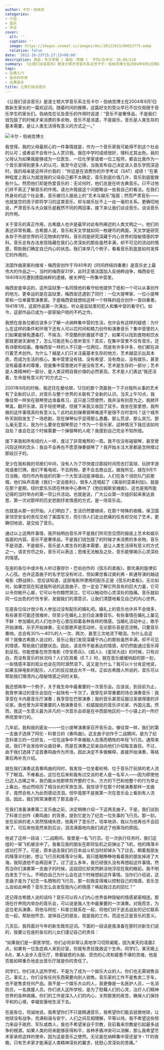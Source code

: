 ```yaml
---
author: 卡尔・伯纳克
categories:
- 介绍
- 音乐
- 评论
cover:
  alt: ''
  caption: ''
  image: https://images.soomal.cc/images/doc/20121023/00023775.webp
  relative: false
date: '2012-10-23T15:27:15+08:00'
description: 源自：东方早报 | 版权：转载 |  平均/总评分：10.00/110
summary: 《让我们谈谈音乐》是波士顿大学音乐系主任卡尔・伯纳克博士在2004年9月1日致新生家长的一篇欢迎词。随着时间的推移，这篇好文的受众早已不仅仅局限于音乐学生的家长们。伯纳克在论及音乐的作用时说道：“音乐不是奢侈品，不是我们钱包鼓了的时候才来消费的多余物，音乐不是消遣，不是娱乐，音乐是人类生存的基本需要，是让人类生活得有意义的方式之一。”
tags:
- 古典入门
- 音乐的作用
- 古典音乐
title: 让我们谈谈音乐
---
```


《让我们谈谈音乐》是波士顿大学音乐系主任卡尔・伯纳克博士在2004年9月1日致新生家长的一篇欢迎词。随着时间的推移，这篇好文的受众早已不仅仅局限于音乐学生的家长们。伯纳克在论及音乐的作用时说道：“音乐不是奢侈品，不是我们钱包鼓了的时候才来消费的多余物，音乐不是消遣，不是娱乐，音乐是人类生存的基本需要，是让人类生活得有意义的方式之一。”



![卡尔・伯纳克博士](https://images.soomal.cc/images/doc/20121023/00023775.webp)





我觉得，我的父母最担心的一件事情就是，作为一个音乐家我可能得不到这个社会的认可；或者说不会有什么人赏识我。我在中学时成绩很好，理科尤其出色。我的父母认为如果我能够成为一位医生、一位化学家或者一位工程师，都会比我作为一个音乐家得到更多人的认可。我至今还记得，当我宣布自己决定进入音乐学院深造时，我的母亲是这样评价我的：“你这是在浪费你的升学考试（SAT）成绩！”在某种程度上我认为就连我的父母自己都不太确定，音乐到底价值几许，音乐到底能做些什么。然而他们却是热爱音乐的：无论何时，他们总是在听古典音乐。只不过他们并不真正了解音乐的作用。请允许我就这个问题略谈一些我自己的看法。在我们所身处的这个社会里，音乐被归入报纸上的“艺术与娱乐”版面；然而严肃音乐――也就是您的孩子即将学习的这类音乐，却与娱乐扯不上一丝一毫的关系。更确切地说，严肃音乐与大众娱乐是截然不同的两回事，接下来让我们谈谈音乐，谈谈音乐的作用。

关于音乐的真正作用，古希腊人也许是最早对此有所阐述的人类文明之一。他们的表述非常有趣，古希腊人说，音乐和天文学就如同一枚硬币的两面，天文学是研究永存于外部世界的可见物体的学科，音乐则是研究深藏于内心世界的隐秘情感的学科。音乐总有办法发现隐藏在我们心灵深处的那些虽然丰满，却不可见的流动的情感，帮助我们确定自己内心的状态。我们来举几个例子，看看音乐到底是如何发挥它的作用的。

法国作曲家奥利维埃・梅西安创作于1940年的《时间终结四重奏》是音乐史上最伟大的作品之一。当时的梅西安31岁，此时正值法国加入反纳粹战争，梅西安在1940年6月遭到德国纳粹的逮捕，被关押在一所集中营里。

梅西安是幸运的，这所监狱里一名同情他的看守给他提供了纸和一个可以从事创作的地方。更幸运的是在监狱里，梅西安还遇到了同行：一位大提琴家、一位小提琴家和一位单簧管演奏家。于是梅西安就想给这样一个特殊的组合创作一首四重奏。1941年1月，这部作品第一次演出，听众是监狱里的犯人和集中营的看守们。如今，这部作品已成为一部家喻户晓的不朽之作。

我想在座各位都应该多少了解一点纳粹集中营的生活，也许会有这样的疑惑：为什么在这样的条件和环境下还有人可以花时间和精力创作和演奏音乐？集中营里的人们如果能够免遭毒打、不挨冻、不受酷刑折磨就不错了，如果可以找到食物和饮水那就更谢天谢地了，怎么可能还有心思听音乐？其实，在集中营里不仅有音乐，还有诗歌和绘画，像梅西安一样的人不只是一位两位，而是有许多许多，他们都在进行着艺术创作。为什么？越是人们只关注最基本生存的地方，艺术越显示出其本质，而成为生活的核心。集中营里没有钱、没有希望、没有商业、没有娱乐，甚至没有最基本的尊重，但是集中营里绝对不是没有艺术。艺术是生存的一部分；艺术是人类精神的一部分，是人类证明自我价值的必然表现。艺术是人们表达“我还活着，生命是有意义的”的方式之一。

2001年9月的时候，我还住在曼哈顿，12日的那个清晨我一下子对我所从事的艺术有了全新的认识，对音乐与整个世界的关联有了全新的认识。当天上午10点，我像往常一样坐在钢琴旁边准备练习，这只是习惯使然，我并没有刻意为之。我掀开琴盖，翻开乐谱，双手轻抚琴键，但接下来我又收回了双手。我坐在那里想，我所做的这件事情真的有意义么？此时此刻弹奏钢琴难道不是很不合时宜吗？这个城市昨天刚刚发生了一场悲剧，现在弹琴似乎显得那么愚蠢、那么荒谬、那么突兀、那么毫无意义。我为什么要坐在钢琴旁边？作为一个音乐家，这种情况下我应该如何自处？谁会在这个时候需要一个弹钢琴的人呢？我感到自己完全不知所措。

接下来我和所有纽约人一样，度过了非常难熬的一周。我不仅没有碰钢琴，甚至曾闪现这样的念头：我会不会再也不愿意弹奏钢琴了？我开始关注大家都是怎样撑过那段日子的。

至少在我和我的邻居们中间，没有人为了尽快度过那段时间而去打篮球、玩拼字游戏或者打牌。我们不看电视，不去购物，更不会去商业区。据我所见，就在9月11日当晚，纽约市内有组织的第一个大型活动是演唱会。人们在各个消防队门前歌唱，他们纵声高歌《我们一定会胜利》，很多人还唱起了《美丽的亚美利加》。就是在那个星期，纽约爱乐乐团在林肯中心奏响了《勃拉姆斯安魂曲》，这也是我所能记得的当时举办的第一项公共活动。也就是说，广大公众第一次组织起来表达哀思、第一次对那样的历史悲剧抒发情感的方式，是一场音乐会。

也就是从那一刻开始，人们明白了，生活仍然要继续，在那个特殊的夜晚，保卫国家领空安全的责任交给了美国军方，而引领人们走出悲痛的任务却交给了艺术，更确切地说，是交给了音乐。

通过以上这两件事情，我开始明白音乐并不是我们所司空见惯的报纸上艺术和娱乐版面的内容。音乐不是奢侈品，不是我们钱包鼓了的时候才来消费的多余物，音乐不是消遣，不是娱乐，音乐是人类生存的基本需要，是让人类生活得有意义的方式之一。语言穷尽之处，音乐可以表达；思维无法触及之处，音乐能够揭示心灵深处的情感。

在座的各位中或许有人听过塞缪尔・巴伯创作的《弦乐的柔板》，那优美的旋律扣人心弦。也许这首曲子的名字您没有听过，但如果您看过奥利弗・斯通导演的越战电影《野战排》，您应该知道，这部电影所使用的配乐正是《弦乐的柔板》。无论如何，如果您现在知道我所说的这首曲子，您一定会了解它所具有的巨大力量，它可以令你敞开心扉，它可以令你黯然哭泣，它可以触动你心灵深处的隐痛。音乐就如同一位出色的疗伤专家，发掘我们的潜意识，让我们清楚地看见自己的内心世界。

在座各位估计很少有人参加过没有配乐的婚礼吧。婚礼上的音乐也许并不会很多，有些甚至可能还很难听，但至少在婚礼上总归会演奏音乐。有些事情在婚礼上屡见不鲜：参加婚礼的人们也许在心里压抑着各种各样的情感。当婚礼活动中止，歌手开始演唱，乐手开始弹奏，无论那歌声是否动听，无论那乐音是否流畅，只要音乐奏响，总会有30%～40%的人一次、两次、甚至三次地流下眼泪。为什么会这样？就像古希腊人说过的，音乐让我们发现深藏于内心的那些虽然丰满，却不可见的情感，帮助我们调整状态。因此，语言所不能表达的情感，却仍然能通过音乐得到呈现。你能想象在欣赏电影《夺宝奇兵》、《超人》、《星球大战》的时候，只有对白，而没有音乐的状况吗？人们在观看《E.T.》时，就在音乐缓缓响起的那一刻，一些情感丰富的观众也会在同时潸然泪下。这又是为什么？我可以十分肯定地说，如果去掉电影的配乐，人们的反应就会大不一样。正如古希腊人所说的，音乐可以帮助我们理清内心隐秘情感之间的关联。

我还想再举一个例子，关于我生命中最重要的一次音乐会。应该说，到目前为止，我曾参演过的音乐会加在一起快有一千次了。我曾在非常重要的场合演奏音乐：我享受在卡内基音乐厅演奏；我享受在巴黎演奏；我的音乐甚至征服过圣彼得堡的评论家。我也曾为非常重要的人物演奏音乐：权威报纸的音乐评论家、外国元首。然而，我这一生意义最为非凡的一次音乐会却是在中西部地区的一个小镇上的一所疗养院里举行的。

几年前，我和我的密友――一位小提琴演奏家召开音乐会。像往常一样，我们的第一支曲子选择了阿伦・科普兰的《奏鸣曲》。这支曲子创作于二战期间，是为了纪念科普兰的一位好友，一位在战争中不幸被敌人击落而牺牲的年轻飞行员。通常来说，我们不会发给听众曲目单，而是在演奏之前亲自向他们介绍每支曲目。不过，由于我们选择了这首奏鸣曲作为开场，因此决定不多做解释，直接开始演奏，等结束后再补充介绍。

就在我们演奏这首奏鸣曲的同时，我发现一位坐着轮椅、位于音乐厅前排的老人流下了眼泪。不难看出，这位在后来和我有过交谈的老人是一名军人――因为即使他已迈入古稀之年，我仍能从他那修剪齐整的寸头、方方的下巴和他整个的行为举止上看出，他必然经历了相当长的军旅生涯。我惊讶于在那个时候演奏那样一支曲子，竟然会有人为此而感动流泪。但毕竟那不是我第一次在音乐会上看到有人流泪。因此，我们照常演奏完了那支曲子。

在我们准备演奏第二支乐曲之前，决定稍微介绍一下这两支曲子。于是，我们谈到了科普兰创作《奏鸣曲》的背景，提到它是为了纪念一位失事的飞行员。那一刻，坐在前排的老人突然情绪失控，他离开了音乐厅。坦率地讲，我以为他再也不会回来了。可后来他竟然来到后台，泪流满面地向我们讲述了他离场的原因。

他说了这样一段话：“二战期间，我曾是一名飞行员。在一次执行任务时，我们这组的一架飞机被击中了。我看见我的朋友在即将坠机之前弹出了飞机，他的降落伞成功打开了。可是，原本追击我们的日本战斗机当时却掉头飞了过去，朝着我朋友的降落伞扫射，想让飞行员和降落伞分离。我只能眼睁睁地看着我的朋友掉进了大海，我知道他不会再回来了。过了这么多年，我已经很久没有再想起这件事情。然而当你们演奏第一支曲子的时候，这段回忆却突然鲜活地浮现在我的眼前。我不明白发生了什么，不明白自己为什么会在这个时候想起这件事情。当你们介绍说，这支曲子是为了纪念一名牺牲的飞行员，那一刻我变得难以控制自己的情感。音乐怎么会如此神奇？音乐怎么会发现我内心的情感？唤起我过去的回忆？”

还记得古希腊人说的话吗？音乐可以将人们内心世界各种隐秘的情感紧密相连。那场在疗养院内举办的音乐会，可以说是我人生中最重要的一次演奏。对我而言，为这位老兵演奏，将他与阿伦・科普兰联系在一起，将他们对于逝去战友的记忆联系在一起，帮助他怀念、哀悼自己的朋友，就是我的工作。而这也正是音乐的意义。

几天后，我将面对今年的新生致欢迎词。下面的一段话是我准备在那时对新生们说的，我要让在座的各位的儿女们谨记自己的责任：

“如果我们是一家医学院，你们必将非常认真地学习切除阑尾，因为某天的凌晨2点，如果有一位急症病人来到诊室，你就有责任挽救这个生命。同学们，某天晚上8点，某人会步入音乐厅，带着疑惑的头脑、受伤的心灵和疲惫不堪的灵魂，他是否能如释重负地走出音乐厅就是你的责任了。

同学们，你们进入这所学校，不是为了成为一个娱乐大众的人。你们也无需销售自己。事实上，你们没有任何东西需要向别人销售。音乐家的工作不是售卖二手车，也不是售卖任何产品。我不是一个娱乐大众的人，我更像是一名医护人员，一名消防员，一名救援人员。你们进入这所学校，是为了慰藉人们的心灵，治疗人们精神世界的各种病痛。你们的工作是深入人们的内心，关照那里的疾苦，确保人们保持平和的心境，幸福安康地生活下去。

在座各位，坦诚地说，我希望你们不只是精通音乐，我希望你们能去拯救地球，让地球没有战争，充满和谐与安宁，人们之间互相理解，平等以待。我不希望这些努力来自于政府、军队或商人，我也不希望来自于宗教，目前看来宗教是引起最多战争的根源。如果人类的将来能够获得和平，各种矛盾冲突可以消解，那么我希望艺术家承担这样的使命，因为这是音乐之使然。无论是在纳粹集中营还是‘9・11’的夜晚，只有艺术家才能满足人类精神深处的冀求，抚慰心灵深处的苦痛。”